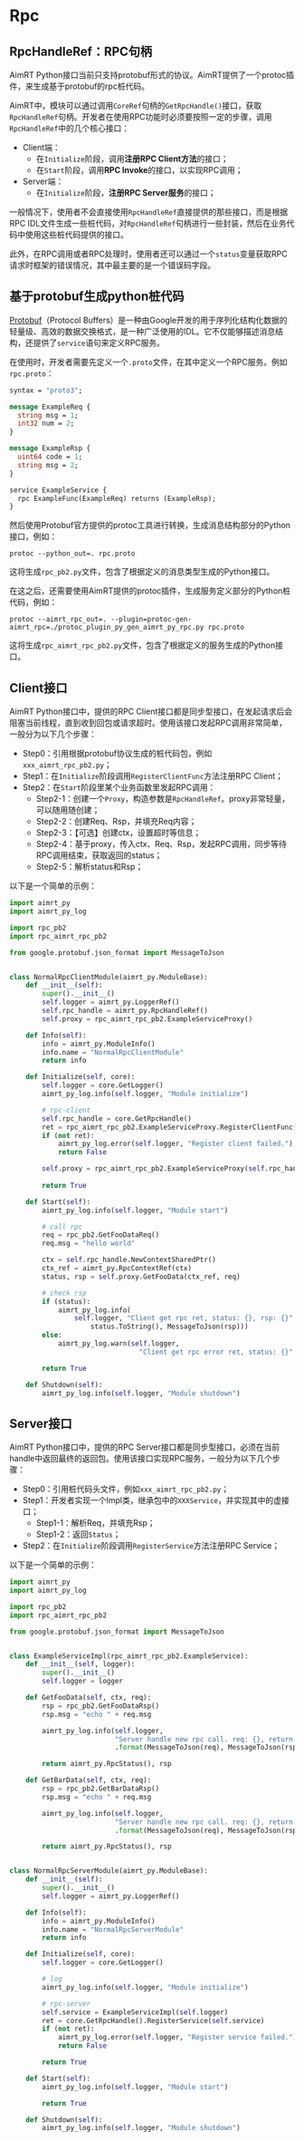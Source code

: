 # Rpc

## RpcHandleRef：RPC句柄

AimRT Python接口当前只支持protobuf形式的协议。AimRT提供了一个protoc插件，来生成基于protobuf的rpc桩代码。


AimRT中，模块可以通过调用`CoreRef`句柄的`GetRpcHandle()`接口，获取`RpcHandleRef`句柄。开发者在使用RPC功能时必须要按照一定的步骤，调用`RpcHandleRef`中的几个核心接口：
- Client端：
  - 在`Initialize`阶段，调用**注册RPC Client方法**的接口；
  - 在`Start`阶段，调用**RPC Invoke**的接口，以实现RPC调用；
- Server端：
  - 在`Initialize`阶段，**注册RPC Server服务**的接口；

一般情况下，使用者不会直接使用`RpcHandleRef`直接提供的那些接口，而是根据RPC IDL文件生成一些桩代码，对`RpcHandleRef`句柄进行一些封装，然后在业务代码中使用这些桩代码提供的接口。


此外，在RPC调用或者RPC处理时，使用者还可以通过一个`status`变量获取RPC请求时框架的错误情况，其中最主要的是一个错误码字段。

## 基于protobuf生成python桩代码


[Protobuf](https://protobuf.dev/)（Protocol Buffers）是一种由Google开发的用于序列化结构化数据的轻量级、高效的数据交换格式，是一种广泛使用的IDL。它不仅能够描述消息结构，还提供了`service`语句来定义RPC服务。


在使用时，开发者需要先定义一个`.proto`文件，在其中定义一个RPC服务。例如`rpc.proto`：

```protobuf
syntax = "proto3";

message ExampleReq {
  string msg = 1;
  int32 num = 2;
}

message ExampleRsp {
  uint64 code = 1;
  string msg = 2;
}

service ExampleService {
  rpc ExampleFunc(ExampleReq) returns (ExampleRsp);
}
```

然后使用Protobuf官方提供的protoc工具进行转换，生成消息结构部分的Python接口，例如：
```shell
protoc --python_out=. rpc.proto
```

这将生成`rpc_pb2.py`文件，包含了根据定义的消息类型生成的Python接口。


在这之后，还需要使用AimRT提供的protoc插件，生成服务定义部分的Python桩代码，例如：
```shell
protoc --aimrt_rpc_out=. --plugin=protoc-gen-aimrt_rpc=./protoc_plugin_py_gen_aimrt_py_rpc.py rpc.proto
```

这将生成`rpc_aimrt_rpc_pb2.py`文件，包含了根据定义的服务生成的Python接口。

## Client接口

AimRT Python接口中，提供的RPC Client接口都是同步型接口，在发起请求后会阻塞当前线程，直到收到回包或请求超时。使用该接口发起RPC调用非常简单，一般分为以下几个步骤：
- Step0：引用根据protobuf协议生成的桩代码包，例如`xxx_aimrt_rpc_pb2.py`；
- Step1：在`Initialize`阶段调用`RegisterClientFunc`方法注册RPC Client；
- Step2：在`Start`阶段里某个业务函数里发起RPC调用：
  - Step2-1：创建一个`Proxy`，构造参数是`RpcHandleRef`。proxy非常轻量，可以随用随创建；
  - Step2-2：创建Req、Rsp，并填充Req内容；
  - Step2-3：【可选】创建ctx，设置超时等信息；
  - Step2-4：基于proxy，传入ctx、Req、Rsp，发起RPC调用，同步等待RPC调用结束，获取返回的status；
  - Step2-5：解析status和Rsp；


以下是一个简单的示例：

```python
import aimrt_py
import aimrt_py_log

import rpc_pb2
import rpc_aimrt_rpc_pb2

from google.protobuf.json_format import MessageToJson


class NormalRpcClientModule(aimrt_py.ModuleBase):
    def __init__(self):
        super().__init__()
        self.logger = aimrt_py.LoggerRef()
        self.rpc_handle = aimrt_py.RpcHandleRef()
        self.proxy = rpc_aimrt_rpc_pb2.ExampleServiceProxy()

    def Info(self):
        info = aimrt_py.ModuleInfo()
        info.name = "NormalRpcClientModule"
        return info

    def Initialize(self, core):
        self.logger = core.GetLogger()
        aimrt_py_log.info(self.logger, "Module initialize")

        # rpc-client
        self.rpc_handle = core.GetRpcHandle()
        ret = rpc_aimrt_rpc_pb2.ExampleServiceProxy.RegisterClientFunc(self.rpc_handle)
        if (not ret):
            aimrt_py_log.error(self.logger, "Register client failed.")
            return False

        self.proxy = rpc_aimrt_rpc_pb2.ExampleServiceProxy(self.rpc_handle)
 
        return True

    def Start(self):
        aimrt_py_log.info(self.logger, "Module start")

        # call rpc
        req = rpc_pb2.GetFooDataReq()
        req.msg = "hello world"

        ctx = self.rpc_handle.NewContextSharedPtr()
        ctx_ref = aimrt_py.RpcContextRef(ctx)
        status, rsp = self.proxy.GetFooData(ctx_ref, req)

        # check rsp
        if (status):
            aimrt_py_log.info(
                self.logger, "Client get rpc ret, status: {}, rsp: {}".format(
                    status.ToString(), MessageToJson(rsp)))
        else:
            aimrt_py_log.warn(self.logger,
                                "Client get rpc error ret, status: {}".format(status.ToString()))

        return True

    def Shutdown(self):
        aimrt_py_log.info(self.logger, "Module shutdown")
```


## Server接口


AimRT Python接口中，提供的RPC Server接口都是同步型接口，必须在当前handle中返回最终的返回包。使用该接口实现RPC服务，一般分为以下几个步骤：
- Step0：引用桩代码头文件，例如`xxx_aimrt_rpc_pb2.py`；
- Step1：开发者实现一个Impl类，继承包中的`XXXService`，并实现其中的虚接口；
  - Step1-1：解析Req，并填充Rsp；
  - Step1-2：返回`Status`；
- Step2：在`Initialize`阶段调用`RegisterService`方法注册RPC Service；


以下是一个简单的示例：

```python
import aimrt_py
import aimrt_py_log

import rpc_pb2
import rpc_aimrt_rpc_pb2

from google.protobuf.json_format import MessageToJson


class ExampleServiceImpl(rpc_aimrt_rpc_pb2.ExampleService):
    def __init__(self, logger):
        super().__init__()
        self.logger = logger

    def GetFooData(self, ctx, req):
        rsp = rpc_pb2.GetFooDataRsp()
        rsp.msg = "echo " + req.msg

        aimrt_py_log.info(self.logger,
                          "Server handle new rpc call. req: {}, return rsp: {}"
                          .format(MessageToJson(req), MessageToJson(rsp)))

        return aimrt_py.RpcStatus(), rsp

    def GetBarData(self, ctx, req):
        rsp = rpc_pb2.GetBarDataRsp()
        rsp.msg = "echo " + req.msg

        aimrt_py_log.info(self.logger,
                          "Server handle new rpc call. req: {}, return rsp: {}"
                          .format(MessageToJson(req), MessageToJson(rsp)))

        return aimrt_py.RpcStatus(), rsp


class NormalRpcServerModule(aimrt_py.ModuleBase):
    def __init__(self):
        super().__init__()
        self.logger = aimrt_py.LoggerRef()

    def Info(self):
        info = aimrt_py.ModuleInfo()
        info.name = "NormalRpcServerModule"
        return info

    def Initialize(self, core):
        self.logger = core.GetLogger()

        # log
        aimrt_py_log.info(self.logger, "Module initialize")

        # rpc-server
        self.service = ExampleServiceImpl(self.logger)
        ret = core.GetRpcHandle().RegisterService(self.service)
        if (not ret):
            aimrt_py_log.error(self.logger, "Register service failed.")
            return False

        return True

    def Start(self):
        aimrt_py_log.info(self.logger, "Module start")

        return True

    def Shutdown(self):
        aimrt_py_log.info(self.logger, "Module shutdown")
```
